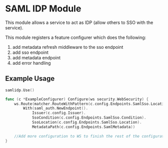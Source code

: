 # SAML IDP Module
This module allows a service to act as IDP (allow others to SSO with the service).

This module registers a feature configurer which does the following:

1. add metadata refresh middleware to the sso endpoint
2. add sso endpoint
3. add metadata endpoint
4. add error handling

## Example Usage

```go
samlidp.Use()
```

```go
func (c *ExampleConfigurer) Configure(ws security.WebSecurity) {
    ws.Route(matcher.RouteWithPattern(c.config.Endpoints.SamlSso.Location.Path)).
		With(saml_auth.NewEndpoint().
			Issuer(c.config.Issuer).
			SsoCondition(c.config.Endpoints.SamlSso.Condition).
			SsoLocation(c.config.Endpoints.SamlSso.Location).
			MetadataPath(c.config.Endpoints.SamlMetadata))
	
	//Add more configuration to WS to finish the rest of the configuration for your app (i.e. what idp to use, etc)
}
```